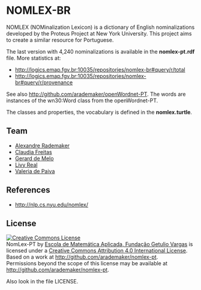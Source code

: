 
# NOMLEX-BR

NOMLEX (NOMinalization Lexicon) is a dictionary of English
nominalizations developed by the Proteus Project at New York
University. This project aims to create a similar resource
for Portuguese.

The last version with 4,240 nominalizations is available in the
**nomlex-pt.rdf** file. More statistics at:

- http://logics.emap.fgv.br:10035/repositories/nomlex-br#query/r/total
- http://logics.emap.fgv.br:10035/repositories/nomlex-br#query/r/provenance

See also http://github.com/arademaker/openWordnet-PT. The words are
instances of the wn30:Word class from the openWordnet-PT.

The classes and properties, the vocabulary is defined in the
**nomlex.turtle**.

## Team

- [Alexandre Rademaker](http://arademaker.github.io)
- [Claudia Freitas](http://www.letras.puc-rio.br/pag_profs/professores_mariaclaudiafreitas.php)
- [Gerard de Melo](http://demelo.org)
- [Livy Real](http://livyreal.com)
- [Valeria de Paiva](http://www.valeriadepaiva.org)

## References

- http://nlp.cs.nyu.edu/nomlex/

## License

<p><a rel="license" href="http://creativecommons.org/licenses/by/4.0/"><img alt="Creative Commons License" style="border-width:0" src="http://i.creativecommons.org/l/by/4.0/88x31.png" /></a><br /><span xmlns:dct="http://purl.org/dc/terms/" href="http://purl.org/dc/dcmitype/Dataset" property="dct:title" rel="dct:type">NomLex-PT</span> by <a xmlns:cc="http://creativecommons.org/ns#" href="http://github.com/arademaker/nomlex-pt" property="cc:attributionName" rel="cc:attributionURL">Escola de Matemática Aplicada, Fundação Getulio Vargas</a> is licensed under a <a rel="license" href="http://creativecommons.org/licenses/by/4.0/">Creative Commons Attribution 4.0 International License</a>.<br />Based on a work at <a xmlns:dct="http://purl.org/dc/terms/" href="http://github.com/arademaker/nomlex-pt" rel="dct:source">http://github.com/arademaker/nomlex-pt</a>.<br />Permissions beyond the scope of this license may be available at <a xmlns:cc="http://creativecommons.org/ns#" href="http://github.com/arademaker/nomlex-pt" rel="cc:morePermissions">http://github.com/arademaker/nomlex-pt</a>.</p>

Also look in the file LICENSE.

